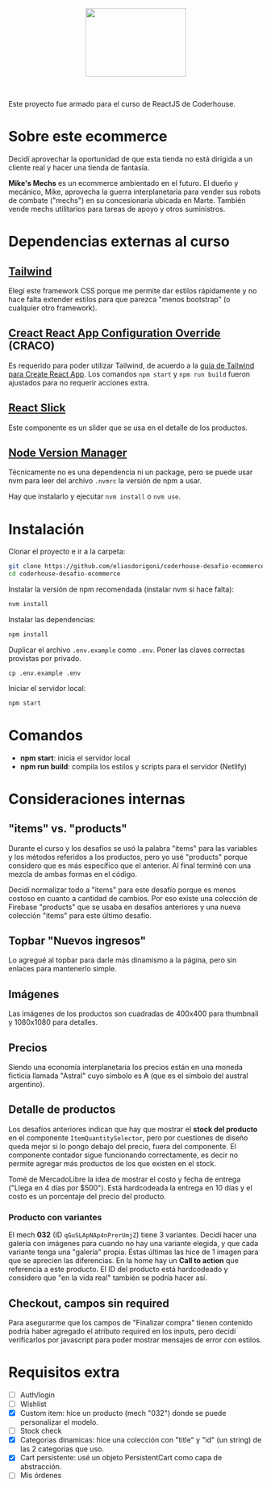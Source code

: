 <p align="center">
    <a href="https://mikes-mechs.netlify.app/" rel="nofollow" target="_blank"><img width="199" height="136" src="https://raw.githubusercontent.com/eliasdorigoni/coderhouse-desafio-ecommerce/master/public/svg/logo-vertical-dark.svg" /></a>
</p>
<br />

Este proyecto fue armado para el curso de ReactJS de Coderhouse.

# Sobre este ecommerce

Decidí aprovechar la oportunidad de que esta tienda no está dirigida a un cliente
real y hacer una tienda de fantasía.

**Mike's Mechs** es un ecommerce ambientado en el futuro. El dueño y mecánico,
Mike, aprovecha la guerra interplanetaria para vender sus robots de combate ("mechs")
en su concesionaria ubicada en Marte. También vende mechs utilitarios para tareas
de apoyo y otros suministros.

# Dependencias externas al curso

## [Tailwind](https://tailwindcss.com/)
Elegí este framework CSS porque me permite dar estilos rápidamente y no hace falta
extender estilos para que parezca "menos bootstrap" (o cualquier otro framework).

## [Creact React App Configuration Override](https://github.com/gsoft-inc/craco) (CRACO)
Es requerido para poder utilizar Tailwind, de acuerdo a la
[guía de Tailwind para Create React App](https://tailwindcss.com/docs/guides/create-react-app).
Los comandos `npm start` y `npm run build` fueron ajustados para no requerir acciones extra.

## [React Slick](https://react-slick.neostack.com/docs/get-started)
Este componente es un slider que se usa en el detalle de los productos.

## [Node Version Manager](https://github.com/nvm-sh/nvm)
Técnicamente no es una dependencia ni un package, pero se puede usar nvm para leer
del archivo `.nvmrc` la versión de npm a usar.

Hay que instalarlo y ejecutar `nvm install` o `nvm use`.


# Instalación
Clonar el proyecto e ir a la carpeta:
```bash
git clone https://github.com/eliasdorigoni/coderhouse-desafio-ecommerce
cd coderhouse-desafio-ecommerce
```
Instalar la versión de npm recomendada (instalar nvm si hace falta):
```bash
nvm install
```
Instalar las dependencias:
```bash
npm install
```
Duplicar el archivo `.env.example` como `.env`. Poner las claves correctas provistas
por privado.
```
cp .env.example .env
```
Iniciar el servidor local:
```bash
npm start
```

# Comandos
+ **npm start**: inicia el servidor local
+ **npm run build**: compila los estilos y scripts para el servidor (Netlify)


# Consideraciones internas

## "items" vs. "products"
Durante el curso y los desafíos se usó la palabra "items" para las variables y los métodos referidos a los productos, pero yo usé "products" porque considero que es más específico que el anterior. Al final terminé con una mezcla de ambas formas en el código.

Decidí normalizar todo a "items" para este desafío porque es menos costoso en cuanto a cantidad de cambios. Por eso existe una colección de Firebase "products" que se usaba en desafíos anteriores y una nueva colección "items" para este último desafío.

## Topbar "Nuevos ingresos"
Lo agregué al topbar para darle más dinamismo a la página, pero sin enlaces para mantenerlo simple.

## Imágenes
Las imágenes de los productos son cuadradas de 400x400 para thumbnail y 1080x1080 para detalles.

## Precios
Siendo una economía interplanetaria los precios están en una moneda ficticia llamada "Astral" cuyo símbolo es &#8371; (que es el símbolo del austral argentino).

## Detalle de productos
Los desafíos anteriores indican que hay que mostrar el **stock del producto** en el componente `ItemQuantitySelector`, pero por cuestiones de diseño queda mejor si lo pongo debajo del precio, fuera del componente. El componente contador sigue funcionando correctamente, es decir no permite agregar más productos de los que existen en el stock.

Tomé de MercadoLibre la idea de mostrar el costo y fecha de entrega ("Llega en 4 días por $500"). Está hardcodeada la entrega en 10 días y el costo es un porcentaje del precio del producto.

### Producto con variantes
El mech **032** (ID `qGuSLApNAp4nPrerUmjZ`) tiene 3 variantes. Decidí hacer una galería con imágenes para cuando
no hay una variante elegida, y que cada variante tenga una "galería" propia. Éstas últimas las hice de 1 imagen
para que se aprecien las diferencias.
En la home hay un **Call to action** que referencia a este producto. El ID del producto está hardcodeado y
considero que "en la vida real" también se podría hacer así.


## Checkout, campos sin required

Para asegurarme que los campos de "Finalizar compra" tienen contenido podría haber agregado el atributo required en los
inputs, pero decidí verificarlos por javascript para poder mostrar mensajes de error con estilos.

# Requisitos extra

* [ ] Auth/login
* [ ] Wishlist
* [X] Custom item: hice un producto (mech "032") donde se puede personalizar el modelo.
* [ ] Stock check
* [X] Categorias dinamicas: hice una colección con "title" y "id" (un string) de las 2 categorías que uso.
* [X] Cart persistente: usé un objeto PersistentCart como capa de abstracción.
* [ ] Mis órdenes